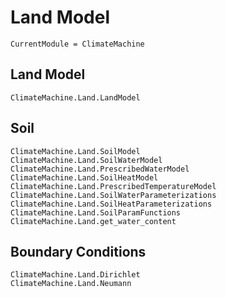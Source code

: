 # Land Model

```@meta
CurrentModule = ClimateMachine
```
## Land Model

```@docs
ClimateMachine.Land.LandModel
```

## Soil
```@docs
ClimateMachine.Land.SoilModel
ClimateMachine.Land.SoilWaterModel
ClimateMachine.Land.PrescribedWaterModel
ClimateMachine.Land.SoilHeatModel
ClimateMachine.Land.PrescribedTemperatureModel
ClimateMachine.Land.SoilWaterParameterizations
ClimateMachine.Land.SoilHeatParameterizations
ClimateMachine.Land.SoilParamFunctions
ClimateMachine.Land.get_water_content
```

## Boundary Conditions
```@docs
ClimateMachine.Land.Dirichlet
ClimateMachine.Land.Neumann
```

